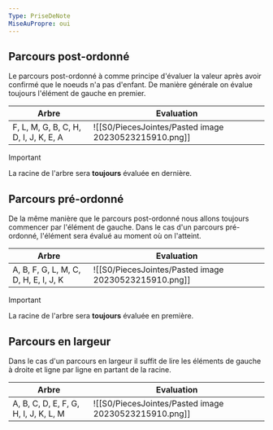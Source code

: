 ```yaml
---
Type: PriseDeNote
MiseAuPropre: oui
---
```


## Parcours post-ordonné
Le parcours post-ordonné à comme principe d'évaluer la valeur après avoir confirmé que le noeuds n'a pas d'enfant. De manière générale on évalue toujours l'élément de gauche en premier.

|Arbre|Evaluation|
|--|--|
|F, L, M, G, B, C, H, D, I, J, K, E, A|![[S0/PiecesJointes/Pasted image 20230523215910.png]]|
>[!important]
>La racine de l'arbre sera **toujours** évaluée en dernière.

## Parcours pré-ordonné
De la même manière que le parcours post-ordonné nous allons toujours commencer par l'élément de gauche. Dans le cas d'un parcours pré-ordonné, l'élément sera évalué au moment où on l'atteint.

|Arbre|Evaluation|
|--|--|
|A, B, F, G, L, M, C, D, H, E, I, J, K|![[S0/PiecesJointes/Pasted image 20230523215910.png]]|
>[!important]
>La racine de l'arbre sera **toujours** évaluée en première.

## Parcours en largeur
Dans le cas d'un parcours en largeur il suffit de lire les éléments de gauche à droite et ligne par ligne en partant de la racine.

|Arbre|Evaluation|
|--|--|
|A, B, C, D, E, F, G, H, I, J, K, L, M|![[S0/PiecesJointes/Pasted image 20230523215910.png]]|
